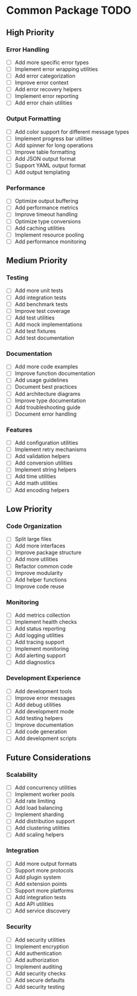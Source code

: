 # Common Package TODO

## High Priority

### Error Handling
- [ ] Add more specific error types
- [ ] Implement error wrapping utilities
- [ ] Add error categorization
- [ ] Improve error context
- [ ] Add error recovery helpers
- [ ] Implement error reporting
- [ ] Add error chain utilities

### Output Formatting
- [ ] Add color support for different message types
- [ ] Implement progress bar utilities
- [ ] Add spinner for long operations
- [ ] Improve table formatting
- [ ] Add JSON output format
- [ ] Support YAML output format
- [ ] Add output templating

### Performance
- [ ] Optimize output buffering
- [ ] Add performance metrics
- [ ] Improve timeout handling
- [ ] Optimize type conversions
- [ ] Add caching utilities
- [ ] Implement resource pooling
- [ ] Add performance monitoring

## Medium Priority

### Testing
- [ ] Add more unit tests
- [ ] Add integration tests
- [ ] Add benchmark tests
- [ ] Improve test coverage
- [ ] Add test utilities
- [ ] Add mock implementations
- [ ] Add test fixtures
- [ ] Add test documentation

### Documentation
- [ ] Add more code examples
- [ ] Improve function documentation
- [ ] Add usage guidelines
- [ ] Document best practices
- [ ] Add architecture diagrams
- [ ] Improve type documentation
- [ ] Add troubleshooting guide
- [ ] Document error handling

### Features
- [ ] Add configuration utilities
- [ ] Implement retry mechanisms
- [ ] Add validation helpers
- [ ] Add conversion utilities
- [ ] Implement string helpers
- [ ] Add time utilities
- [ ] Add math utilities
- [ ] Add encoding helpers

## Low Priority

### Code Organization
- [ ] Split large files
- [ ] Add more interfaces
- [ ] Improve package structure
- [ ] Add more utilities
- [ ] Refactor common code
- [ ] Improve modularity
- [ ] Add helper functions
- [ ] Improve code reuse

### Monitoring
- [ ] Add metrics collection
- [ ] Implement health checks
- [ ] Add status reporting
- [ ] Add logging utilities
- [ ] Add tracing support
- [ ] Implement monitoring
- [ ] Add alerting support
- [ ] Add diagnostics

### Development Experience
- [ ] Add development tools
- [ ] Improve error messages
- [ ] Add debug utilities
- [ ] Add development mode
- [ ] Add testing helpers
- [ ] Improve documentation
- [ ] Add code generation
- [ ] Add development scripts

## Future Considerations

### Scalability
- [ ] Add concurrency utilities
- [ ] Implement worker pools
- [ ] Add rate limiting
- [ ] Add load balancing
- [ ] Implement sharding
- [ ] Add distribution support
- [ ] Add clustering utilities
- [ ] Add scaling helpers

### Integration
- [ ] Add more output formats
- [ ] Support more protocols
- [ ] Add plugin system
- [ ] Add extension points
- [ ] Support more platforms
- [ ] Add integration tests
- [ ] Add API utilities
- [ ] Add service discovery

### Security
- [ ] Add security utilities
- [ ] Implement encryption
- [ ] Add authentication
- [ ] Add authorization
- [ ] Implement auditing
- [ ] Add security checks
- [ ] Add secure defaults
- [ ] Add security testing 